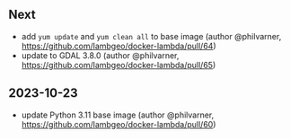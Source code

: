 
## Next

- add `yum update` and `yum clean all` to base image (author @philvarner, https://github.com/lambgeo/docker-lambda/pull/64)
- update to GDAL 3.8.0 (author @philvarner, https://github.com/lambgeo/docker-lambda/pull/65)

## 2023-10-23

- update Python 3.11 base image (author @philvarner, https://github.com/lambgeo/docker-lambda/pull/60)



